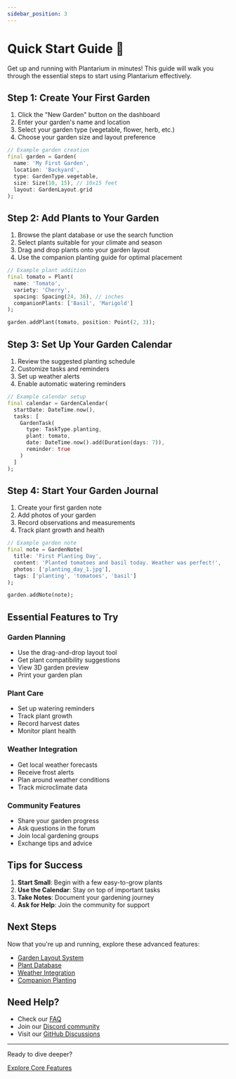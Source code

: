 ```yaml
---
sidebar_position: 3
---
```


# Quick Start Guide 🚀

Get up and running with Plantarium in minutes! This guide will walk you through the essential steps to start using Plantarium effectively.

## Step 1: Create Your First Garden

1. Click the "New Garden" button on the dashboard
2. Enter your garden's name and location
3. Select your garden type (vegetable, flower, herb, etc.)
4. Choose your garden size and layout preference

```dart
// Example garden creation
final garden = Garden(
  name: 'My First Garden',
  location: 'Backyard',
  type: GardenType.vegetable,
  size: Size(10, 15), // 10x15 feet
  layout: GardenLayout.grid
);
```

## Step 2: Add Plants to Your Garden

1. Browse the plant database or use the search function
2. Select plants suitable for your climate and season
3. Drag and drop plants onto your garden layout
4. Use the companion planting guide for optimal placement

```dart
// Example plant addition
final tomato = Plant(
  name: 'Tomato',
  variety: 'Cherry',
  spacing: Spacing(24, 36), // inches
  companionPlants: ['Basil', 'Marigold']
);

garden.addPlant(tomato, position: Point(2, 3));
```

## Step 3: Set Up Your Garden Calendar

1. Review the suggested planting schedule
2. Customize tasks and reminders
3. Set up weather alerts
4. Enable automatic watering reminders

```dart
// Example calendar setup
final calendar = GardenCalendar(
  startDate: DateTime.now(),
  tasks: [
    GardenTask(
      type: TaskType.planting,
      plant: tomato,
      date: DateTime.now().add(Duration(days: 7)),
      reminder: true
    )
  ]
);
```

## Step 4: Start Your Garden Journal

1. Create your first garden note
2. Add photos of your garden
3. Record observations and measurements
4. Track plant growth and health

```dart
// Example garden note
final note = GardenNote(
  title: 'First Planting Day',
  content: 'Planted tomatoes and basil today. Weather was perfect!',
  photos: ['planting_day_1.jpg'],
  tags: ['planting', 'tomatoes', 'basil']
);

garden.addNote(note);
```

## Essential Features to Try

### Garden Planning
- Use the drag-and-drop layout tool
- Get plant compatibility suggestions
- View 3D garden preview
- Print your garden plan

### Plant Care
- Set up watering reminders
- Track plant growth
- Record harvest dates
- Monitor plant health

### Weather Integration
- Get local weather forecasts
- Receive frost alerts
- Plan around weather conditions
- Track microclimate data

### Community Features
- Share your garden progress
- Ask questions in the forum
- Join local gardening groups
- Exchange tips and advice

## Tips for Success

1. **Start Small**: Begin with a few easy-to-grow plants
2. **Use the Calendar**: Stay on top of important tasks
3. **Take Notes**: Document your gardening journey
4. **Ask for Help**: Join the community for support

## Next Steps

Now that you're up and running, explore these advanced features:

- [Garden Layout System](../core-features/garden-layout)
- [Plant Database](../core-features/plant-database)
- [Weather Integration](../core-features/climate-weather)
- [Companion Planting](../core-features/companion-planting)

## Need Help?

- Check our [FAQ](../project-info/faq)
- Join our [Discord community](https://discord.gg/plantarium)
- Visit our [GitHub Discussions](https://github.com/plantarium/plantarium/discussions)

---

<div style={{textAlign: 'center', marginTop: '2rem'}}>
  <p>Ready to dive deeper?</p>
  <a href="../core-features" className="button button--primary button--lg">
    Explore Core Features
  </a>
</div> 